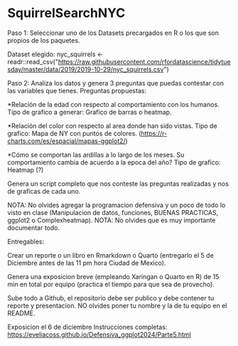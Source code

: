 # SquirrelSearchNYC


Paso 1: Seleccionar uno de los Datasets precargados en R o los que son propios de los paquetes.

Dataset elegido: nyc_squirrels <- readr::read_csv("https://raw.githubusercontent.com/rfordatascience/tidytuesday/master/data/2019/2019-10-29/nyc_squirrels.csv")

Paso 2: Analiza los datos y genera 3 preguntas que puedas contestar con las variables que tienes.
Preguntas propuestas: 

*Relación de la edad con respecto al comportamiento con los humanos. Tipo de grafico a generar: Grafico de barras o heatmap. 

*Relación del color con respecto al area donde han sido vistas. Tipo de grafico: Mapa de NY con puntos de colores. (https://r-charts.com/es/espacial/mapas-ggplot2/)

*Cómo se comportan las ardillas a lo largo de los meses. Su comportamiento cambia de acuerdo a la epoca del año? Tipo de grafico: Heatmap (?)


Genera un script completo que nos conteste las preguntas realizadas y nos de graficas de cada uno.

NOTA: No olvides agregar la programacion defensiva y un poco de todo lo visto en clase (Manipulacion de datos, funciones, BUENAS PRACTICAS, ggplot2 o Complexheatmap).
NOTA: No olvides que es muy importante documentar todo.

Entregables:

Crear un reporte o un libro en Rmarkdown o Quarto (entregarlo el 5 de Diciembre antes de las 11 pm hora Ciudad de Mexico).

Genera una exposicion breve (empleando Xaringan o Quarto en R) de 15 min en total por equipo (practica el tiempo para que sea de provecho).

Sube todo a Github, el repositorio debe ser publico y debe contener tu reporte y presentacion. NO olvides poner tu nombre y la de tu equipo en el README.

Exposicion el 6 de diciembre
Instrucciones completas: https://eveliacoss.github.io/Defensiva_ggplot2024/Parte5.html
